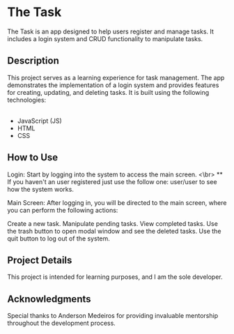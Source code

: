 <h1> The Task  </h1>

The Task is an app designed to help users register and manage tasks. It includes a login system and CRUD functionality to manipulate tasks.

<h2> Description </h2>
This project serves as a learning experience for task management. The app demonstrates the implementation of a login system and provides features for creating, updating, and deleting tasks. It is built using the following technologies:
<br></br>

- JavaScript (JS)
- HTML
- CSS

<h2> How to Use </h2>

Login: Start by logging into the system to access the main screen. <\br>
** If you haven't an user registered just use the follow one: user/user to see how the system works.

Main Screen: After logging in, you will be directed to the main screen, where you can perform the following actions:

Create a new task.
Manipulate pending tasks.
View completed tasks.
Use the trash button to open modal window and see the deleted tasks.
Use the quit button to log out of the system.

<h2> Project Details </h2>

This project is intended for learning purposes, and I am the sole developer.

<h2> Acknowledgments </h2>
Special thanks to Anderson Medeiros for providing invaluable mentorship throughout the development process.

